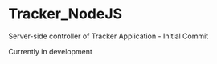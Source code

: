 # Tracker_NodeJS
Server-side controller of Tracker Application - Initial Commit

Currently in development
